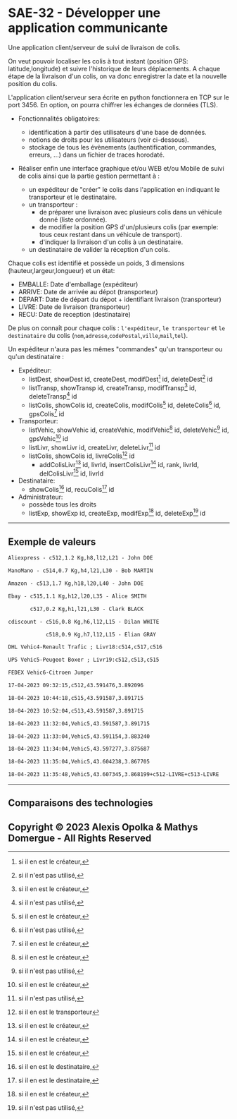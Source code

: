 # SAE-32 - Développer une application communicante

Une application client/serveur de suivi de livraison de colis.

On veut pouvoir localiser les colis à tout instant (position GPS: latitude,longitude) et suivre l'historique de leurs déplacements.
A chaque étape de la livraison d'un colis, on va donc enregistrer la date et la nouvelle position du colis.

L'application client/serveur sera écrite en python fonctionnera en TCP sur le port 3456.
En option, on pourra chiffrer les échanges de données (TLS).

- Fonctionnalités obligatoires:
  - identification à partir des utilisateurs d'une base de données.
  - notions de droits pour les utilisateurs (voir ci-dessous).
  - stockage de tous les évènements (authentification, commandes, erreurs, ...) dans un fichier de traces horodaté.

- Réaliser enfin une interface graphique et/ou WEB et/ou Mobile de suivi de colis ainsi que la partie gestion permettant à :

  - un expéditeur de "créer" le colis dans l'application en indiquant le transporteur et le destinataire.
  - un transporteur :
    - de préparer une livraison avec plusieurs colis dans un véhicule donné (liste ordonnée).
    - de modifier la position GPS d'un/plusieurs colis (par exemple: tous ceux restant dans un véhicule de transport).
    - d'indiquer la livraison d'un colis à un destinataire.
  - un destinataire de valider la réception d'un colis.

Chaque colis est identifié et possède un poids, 3 dimensions (hauteur,largeur,longueur) et un état:

  - EMBALLE: Date d'emballage (expéditeur)
  - ARRIVE: Date de arrivée au dépot (transporteur)
  - DEPART: Date de départ du dépot + identifiant livraison (transporteur)
  - LIVRE: Date de livraison (transporteur)
  - RECU: Date de reception (destinataire)

De plus on connaît pour chaque colis : `l'expéditeur`, `le transporteur` et `le destinataire` du colis (`nom`,`adresse`,`codePostal`,`ville`,`mail`,`tel`).

Un expéditeur n'aura pas les mêmes "commandes" qu'un transporteur ou qu'un destinataire :

  - Expéditeur:
    - listDest, showDest id, createDest, modifDest[^1] id, deleteDest[^2] id
    - listTransp, showTransp id, createTransp, modifTransp[^1] id, deleteTransp[^2] id
    - listColis, showColis id, createColis, modifColis[^1] id, deleteColis[^2] id, gpsColis[^1] id
  - Transporteur:
    - listVehic, showVehic id, createVehic, modifVehic[^1] id, deleteVehic[^2] id, gpsVehic[^1] id
    - listLivr, showLivr id, createLivr, deleteLivr[^2] id
    - listColis, showColis id, livreColis[^4] id
      - addColisLivr[^1] id, livrId, insertColisLivr[^1] id, rank, livrId, delColisLivr[^1] id, livrId
  - Destinataire:
    - showColis[^3] id, recuColis[^3] id
  - Administrateur:
    - possède tous les droits
    - listExp, showExp id, createExp, modifExp[^1] id, deleteExp[^2] id

  [^1]: si il en est le créateur,
  [^2]: si il n'est pas utilisé,
  [^3]: si il en est le destinataire,
  [^4]: si il en est le transporteur

---

## Exemple de valeurs

```txt
Aliexpress - c512,1.2 Kg,h8,l12,L21 - John DOE

ManoMano - c514,0.7 Kg,h4,l21,L30 - Bob MARTIN

Amazon - c513,1.7 Kg,h18,l20,L40 - John DOE

Ebay - c515,1.1 Kg,h12,l20,L35 - Alice SMITH

       c517,0.2 Kg,h1,l21,L30 - Clark BLACK

cdiscount - c516,0.8 Kg,h6,l12,L15 - Dilan WHITE

            c518,0.9 Kg,h7,l12,L15 - Elian GRAY

DHL Vehic4-Renault Trafic ; Livr18:c514,c517,c516

UPS Vehic5-Peugeot Boxer ; Livr19:c512,c513,c515

FEDEX Vehic6-Citroen Jumper

17-04-2023 09:32:15,c512,43.591476,3.892096

18-04-2023 10:44:18,c515,43.591587,3.891715

18-04-2023 10:52:04,c513,43.591587,3.891715

18-04-2023 11:32:04,Vehic5,43.591587,3.891715

18-04-2023 11:33:04,Vehic5,43.591154,3.883240

18-04-2023 11:34:04,Vehic5,43.597277,3.875687

18-04-2023 11:35:04,Vehic5,43.604238,3.867705

18-04-2023 11:35:48,Vehic5,43.607345,3.868199+c512-LIVRE+c513-LIVRE
```

---

## Comparaisons des technologies


## Copyright &copy; 2023 Alexis Opolka & Mathys Domergue - All Rights Reserved
